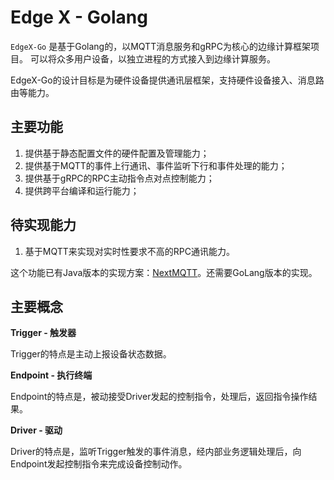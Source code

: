 # Edge X - Golang

`EdgeX-Go` 是基于Golang的，以MQTT消息服务和gRPC为核心的边缘计算框架项目。
可以将众多用户设备，以独立进程的方式接入到边缘计算服务。

EdgeX-Go的设计目标是为硬件设备提供通讯层框架，支持硬件设备接入、消息路由等能力。

## 主要功能

1. 提供基于静态配置文件的硬件配置及管理能力；
2. 提供基于MQTT的事件上行通讯、事件监听下行和事件处理的能力；
3. 提供基于gRPC的RPC主动指令点对点控制能力；
4. 提供跨平台编译和运行能力；

## 待实现能力

1. 基于MQTT来实现对实时性要求不高的RPC通讯能力。

这个功能已有Java版本的实现方案：[NextMQTT](https://gitee.com/bitschen/NextMQTT)。还需要GoLang版本的实现。


## 主要概念

**Trigger - 触发器**

Trigger的特点是主动上报设备状态数据。

**Endpoint - 执行终端**

Endpoint的特点是，被动接受Driver发起的控制指令，处理后，返回指令操作结果。

**Driver - 驱动**

Driver的特点是，监听Trigger触发的事件消息，经内部业务逻辑处理后，向Endpoint发起控制指令来完成设备控制动作。




